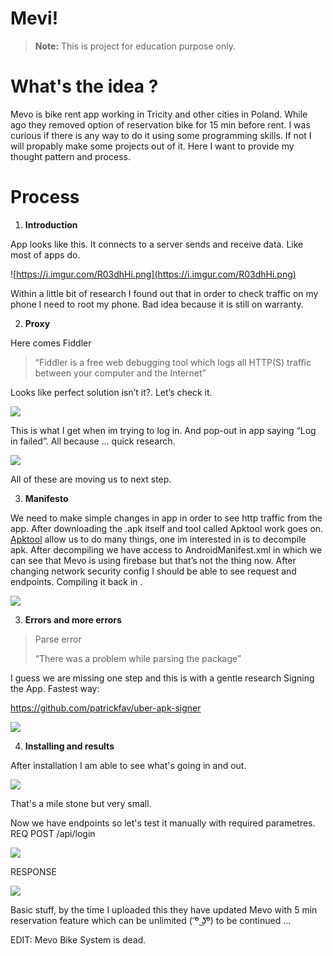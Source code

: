 # Mevi!
> **Note:** This is project for education purpose only.

# What's the idea ?
Mevo is bike rent app working in Tricity and other cities in Poland. While ago they removed option of reservation bike for 15 min before rent. I was curious if there is any way to do it using some programming skills. If not I will propably make some projects out of it. Here I want to provide my thought pattern and process.



# Process

 1. **Introduction**

App looks like this. It connects to a server sends and receive data. Like most of apps do.

![https://i.imgur.com/R03dhHi.png](https://i.imgur.com/R03dhHi.png)

Within a little bit of research I found out that in order to check traffic on my phone I need to root my phone. Bad idea because it is still on warranty.

2. **Proxy**

Here comes Fiddler 

>“Fiddler is a free web debugging tool which logs all HTTP(S) traffic between your computer and the Internet”

Looks like perfect solution isn’t it?. Let’s check it.

![](https://i.imgur.com/TG47RDB.png)

This is what I get when im trying to log in. And pop-out in app saying “Log in failed”.
All because … quick research.

![](https://i.imgur.com/LLJ3Qzo.png)

All of these are moving us to next step.

3.  **Manifesto**

We need to make simple changes in app in order to see http traffic from the app.
After downloading the .apk itself and tool called Apktool work goes on.
[Apktool](https://ibotpeaches.github.io/Apktool/) allow us to do many things, one im interested in is to decompile apk.
After decompiling we have access to AndroidManifest.xml in which we can see that Mevo is using firebase but that’s not the thing now.
After changing network security config I should be able to see request and endpoints.
Compiling it back in .


![](https://i.imgur.com/zEfZQkX.png)


3. **Errors and more errors**

>Parse error
>
>“There was a problem while parsing the package” 

 I guess we are missing one step and this is with a gentle research Signing the App. Fastest way:

https://github.com/patrickfav/uber-apk-signer

![](https://i.imgur.com/0g2lu8l.png)

4. **Installing and results**

After installation I am able to see what's going in and out.

![](https://i.imgur.com/DRhEwmx.png)

That's a mile stone but very small. 

Now we have endpoints so let's test it manually with required parametres.
REQ POST /api/login

![](https://i.imgur.com/df0F4SK.png)


RESPONSE

![](https://i.imgur.com/72wW8Lm.png)

Basic stuff, by the time I uploaded this they have updated Mevo with 5 min reservation feature which can be unlimited 
( ͡º ͜ʖ͡º) to be continued ...

EDIT:
Mevo Bike System is dead.
